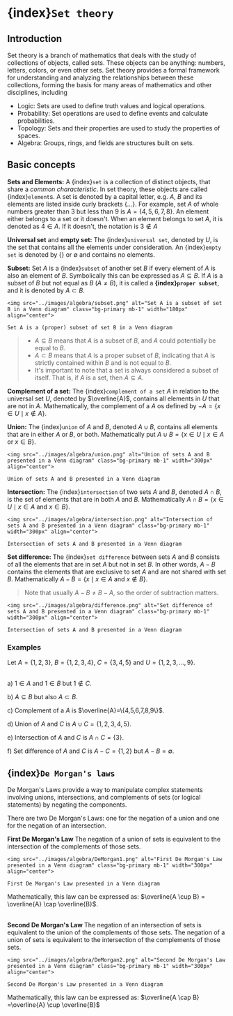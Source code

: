# {index}`Set theory`
## Introduction
Set theory is a branch of mathematics that deals with the study of collections of objects, called sets. These objects can be anything: numbers, letters, colors, or even other sets. Set theory provides a formal framework for understanding and analyzing the relationships between these collections, forming the basis for many areas of mathematics and other disciplines, including
- Logic: Sets are used to define truth values and logical operations.
- Probability: Set operations are used to define events and calculate probabilities.
- Topology: Sets and their properties are used to study the properties of spaces.
- Algebra: Groups, rings, and fields are structures built on sets.

## Basic concepts
**Sets and Elements:** A {index}`set` is a collection of distinct objects, that share a *common characteristic*. In set theory, these objects are called {index}`element`s. A set is denoted by a capital letter, e.g. $A$, $B$ and its elements are listed inside curly brackets $\{\dots\}$. For example, set $A$ of whole numbers greater than 3 but less than 9 is $A=\{4, 5, 6, 7, 8\}$. An element either belongs to a set or it doesn't. When an element belongs to set $A$, it is denoted as $4 \in A$. If it doesn't, the notation is $3 \notin A$

**Universal set** and **empty set:** The {index}`universal set`, denoted by $U$, is the set that contains all the elements under consideration. An {index}`empty set` is denoted by $\{\}$ or $\emptyset$ and contains no elements.

**Subset:** Set $A$ is a {index}`subset` of another set $B$ if every element of $A$ is also an element of $B$. Symbolically this can be expressed as $A \subseteq B$. If $A$ is a subset of $B$ but not equal as $B$ $(A \not= B)$, it is called a **{index}`proper subset`**, and it is denoted by $A \subset B$.
```{figure-md} Subset
<img src="../images/algebra/subset.png" alt="Set A is a subset of set B in a Venn diagram" class="bg-primary mb-1" width="180px" align="center">

Set A is a (proper) subset of set B in a Venn diagram
```
>- $A \subseteq B$ means that $A$ is a subset of $B$, and $A$ could potentially be equal to $B$.
>- $A \subset B$ means that $A$ is a proper subset of $B$, indicating that $A$ is strictly contained within $B$ and is not equal to $B$.
>- It's important to note that a set is always considered a subset of itself. That is, if $A$ is a set, then $A \subseteq A$.

**Complement of a set:** The {index}`complement of a set` $A$ in relation to the universal set $U$, denoted by $\overline{A}$, contains all elements in $U$ that are not in $A$. Mathematically, the complement of a $A$ os defined by $-A = \{x \in U \mid x \notin A\}$.

**Union:** The {index}`union` of $A$ and $B$, denoted $A \cup B$, contains all elements that are in either $A$ or $B$, or both. Mathematically put $A \cup B = \{x \in U \mid x \in A \text{ or } x \in B\}$.
```{figure-md} Union
<img src="../images/algebra/union.png" alt="Union of sets A and B presented in a Venn diagram" class="bg-primary mb-1" width="300px" align="center">

Union of sets A and B presented in a Venn diagram
```

**Intersection:** The {index}`intersection` of two sets $A$ and $B$, denoted $A \cap B$, is the set of elements that are in both $A$ and $B$. Mathematically $A \cap B = \{x \in U \mid x \in A \text{ and } x \in B\}$.
```{figure-md} Intersection
<img src="../images/algebra/intersection.png" alt="Intersection of sets A and B presented in a Venn diagram" class="bg-primary mb-1" width="300px" align="center">

Intersection of sets A and B presented in a Venn diagram
```

**Set difference:** The {index}`set difference` between sets $A$ and $B$ consists of all the elements that are in set $A$ but not in set $B$. In other words, $A-B$ contains the elements that are exclusive to set $A$ and are not shared with set $B$. Mathematically $A-B = \{x \mid x \in A \text{ and } x \notin B\}$.
> Note that usually $A-B \not= B-A$, so the order of subtraction matters.
```{figure-md} Set difference
<img src="../images/algebra/difference.png" alt="Set difference of sets A and B presented in a Venn diagram" class="bg-primary mb-1" width="300px" align="center">

Intersection of sets A and B presented in a Venn diagram
```

### Examples
Let $A=\{1,2,3\}$, $B=\{1,2,3,4\}$, $C=\{3,4,5\}$ and $U=\{1,2,3, \dots ,9\}$.<br><br>

a) $1 \in A$ and $1 \in B$ but $1 \notin C$.

b) $A \subseteq B$ but also $A \subset B$.

c) Complement of a $A$ is $\overline{A}=\{4,5,6,7,8,9\}$.

d) Union of $A$ and $C$ is $A \cup C =\{1,2,3,4,5\}$.

e) Intersection of $A$ and $C$ is  $A \cap C =\{3\}$.

f) Set difference of $A$ and $C$ is $A-C=\{1,2\}$ but $A-B=\emptyset$.

## {index}`De Morgan's laws`
De Morgan's Laws provide a way to manipulate complex statements involving unions, intersections, and complements of sets (or logical statements) by negating the components.

There are two De Morgan's Laws: one for the negation of a union and one for the negation of an intersection.

**First De Morgan's Law**
The negation of a union of sets is equivalent to the intersection of the complements of those sets.
```{figure-md} First De Morgan's Law
<img src="../images/algebra/DeMorgan1.png" alt="First De Morgan's Law presented in a Venn diagram" class="bg-primary mb-1" width="300px" align="center">

First De Morgan's Law presented in a Venn diagram
```
Mathematically, this law can be expressed as:
$\overline{A \cup B} = \overline{A} \cap \overline{B}$.<br><br>

**Second De Morgan's Law**
The negation of an intersection of sets is equivalent to the union of the complements of those sets.
The negation of a union of sets is equivalent to the intersection of the complements of those sets.
```{figure-md} Second De Morgan's Law
<img src="../images/algebra/DeMorgan2.png" alt="Second De Morgan's Law presented in a Venn diagram" class="bg-primary mb-1" width="300px" align="center">

Second De Morgan's Law presented in a Venn diagram
```
Mathematically, this law can be expressed as:
$\overline{A \cap B} =\overline{A} \cup \overline{B}$